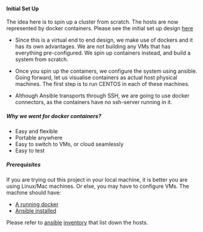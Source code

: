 #### Initial Set Up
The idea here is to spin up a cluster from scratch. The hosts are now represented by docker containers.
Please see the initial set up design [here](images/Initial_Setup_Docker_CentOS.png)

* Since this is a virtual end to end design, we make use of dockers and it has its own advantages. We are not building any VMs that has everything pre-configured. We spin up containers instead, and build a system from scratch.

* Once you spin up the containers, we configure the system using ansible. Going forward, let us visualise containers as actual host physical machines. The first step is to run CENTOS in each of these machines.

* Although Ansible transports through SSH, we are going to use docker connectors, as the containers have no ssh-server running in it.


##### Why we went for docker containers?
* Easy and flexible
* Portable anywhere
* Easy to switch to VMs, or cloud seamlessly
* Easy to test

##### Prerequisites
If you are trying out this project in your local machine, it is better you are using Linux/Mac machines. Or else, you may have to configure VMs. The machine should have:

* [A running docker](https://docs.docker.com/engine/installation/)
* [Ansible installed](AnsibleInstallation.md)


Please refer to [ansible](ansible) [inventory](inventory) that list down the hosts.
